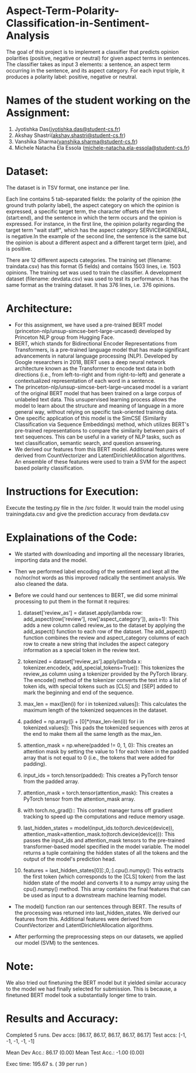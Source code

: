 # Aspect-Term-Polarity-Classification-in-Sentiment-Analysis
The goal of this project is to implement a classifier that predicts opinion polarities (positive, negative or neutral) for given aspect terms in sentences. The classifier takes as input 3 elements: a sentence, an aspect term occurring in the sentence, and its aspect category. For each input triple, it produces a polarity label: positive, negative or neutral.

# Names of the student working on the Assignment:

1. Jyotishka Das(jyotishka.das@student-cs.fr)
2. Akshay Shastri(akshay.shastri@student-cs.fr)
3. Vanshika Sharma(vanshika.sharma@student-cs.fr)
4. Michele Natacha Ela Essola (michele-natacha.ela-essola@student-cs.fr)

# Dataset:
The dataset is in TSV format, one instance per line.

Each line contains 5 tab-separated fields: the polarity of the opinion (the ground truth polarity label), the aspect category on which the opinion is expressed, a specific target term, the character offsets of the term (start:end), and the sentence in which the term occurs and the opinion is expressed.
For instance, in the first line, the opinion polarity regarding the target term "wait staff", which has the aspect category SERVICE#GENERAL, is negative.In the example of the second line, the sentence is the same but the opinion is about a different aspect and a different target term (pie), and is positive.

There are 12 different aspects categories. The training set (filename: traindata.csv) has this format (5 fields) and contains 1503 lines, i.e. 1503 opinions. The training set was used to train the classifier. A development dataset (filename: devdata.csv) was used to test its performance. It has the same format as the training dataset. It has 376 lines, i.e. 376 opinions. 

# Architecture:

- For this assignment, we have used a pre-trained BERT model (princeton-nlp/unsup-simcse-bert-large-uncased) developed by Princeton NLP group from Hugging Face.
- BERT, which stands for Bidirectional Encoder Representations from Transformers, is a pre-trained language model that has made significant advancements in natural language processing (NLP). Developed by Google researchers in 2018, BERT uses a deep neural network architecture known as the Transformer to encode text data in both directions (i.e., from left-to-right and from right-to-left) and generate a contextualized representation of each word in a sentence.
- The princeton-nlp/unsup-simcse-bert-large-uncased model is a variant of the original BERT model that has been trained on a large corpus of unlabeled text data. This unsupervised learning process allows the model to learn about the structure and meaning of language in a more general way, without relying on specific task-oriented training data.
- One specific application of this model is the SimCSE (Similarity Classification via Sequence Embeddings) method, which utilizes BERT's pre-trained representations to compare the similarity between pairs of text sequences. This can be useful in a variety of NLP tasks, such as text classification, semantic search, and question answering.
-  We derived our features from this BERT model. Additional features were derived from CountVectorizer and LatentDirichletAllocation algorithms. An ensemble of these features were used to train a SVM for the aspect based polarity classification.

# Instructions for Execution:
Execute the testing.py file in the /src folder. It would train the model using trainingdata.csv and give the prediction accuracy from devdata.csv

# Explainations of the Code:

- We started with downloading and importing all the necessary libraries, importing data and the model.
- Then we performed label encoding of the sentiment and kept all the no/nor/not words as this improved radically the sentiment analysis. We also cleaned the data.
- Before we could hand our sentences to BERT, we did some minimal processing to put them in the format it requires:

	1. dataset['review_as'] = dataset.apply(lambda row: add_aspect(row['review'], row['aspect_category']), axis=1): This adds a new column called review_as to the dataset by applying the add_aspect() function to each row of the dataset. The add_aspect() function combines the review and aspect_category columns of each row to create a new string that includes the aspect category information as a special token in the review text.

	2. tokenized = dataset['review_as'].apply(lambda x: tokenizer.encode(x, add_special_tokens=True)): This tokenizes the review_as column using a tokenizer provided by the PyTorch library. The encode() method of the tokenizer converts the text into a list of token ids, with special tokens such as [CLS] and [SEP] added to mark the beginning and end of the sequence.

	3. max_len = max([len(i) for i in tokenized.values]): This calculates the maximum length of the tokenized sequences in the dataset.

	4. padded = np.array([i + [0]*(max_len-len(i)) for i in tokenized.values]): This pads the tokenized sequences with zeros at the end to make them all the same length as the max_len.

	5. attention_mask = np.where(padded != 0, 1, 0): This creates an attention mask by setting the value to 1 for each token in the padded array that is not equal to 0 (i.e., the tokens that were added for padding).

	6. input_ids = torch.tensor(padded): This creates a PyTorch tensor from the padded array.

	7. attention_mask = torch.tensor(attention_mask): This creates a PyTorch tensor from the attention_mask array.

	8. with torch.no_grad():: This context manager turns off gradient tracking to speed up the computations and reduce memory usage.

	9. last_hidden_states = model(input_ids.to(torch.device(device)), attention_mask=attention_mask.to(torch.device(device))): This passes the input_ids and attention_mask tensors to the pre-trained transformer-based model specified in the model variable. The model returns a tuple containing the hidden states of all the tokens and the output of the model's prediction head.

	10. features = last_hidden_states[0][:,0,:].cpu().numpy(): This extracts the first token (which corresponds to the [CLS] token) from the last hidden state of the model and converts it to a numpy array using the cpu().numpy() method. This array contains the final features that can be used as input to a downstream machine learning model.

- The model() function ran our sentences through BERT. The results of the processing was returned into last_hidden_states. We derived our features from this. Additional features were derived from CountVectorizer and LatentDirichletAllocation algorithms. 

- After performing the preprocessing steps on our datasets, we applied our model (SVM) to the sentences.

# Note: 

We also tried out finetuning the BERT model but it yielded similar accuracy to the model we had finally selected for submission. This is because, a finetuned BERT model took a substantially longer time to train.

# Results and Accuracy:

Completed 5 runs.
Dev accs: [86.17, 86.17, 86.17, 86.17, 86.17]
Test accs: [-1, -1, -1, -1, -1]

Mean Dev Acc.: 86.17 (0.00)
Mean Test Acc.: -1.00 (0.00)

Exec time: 195.67 s. ( 39 per run )

